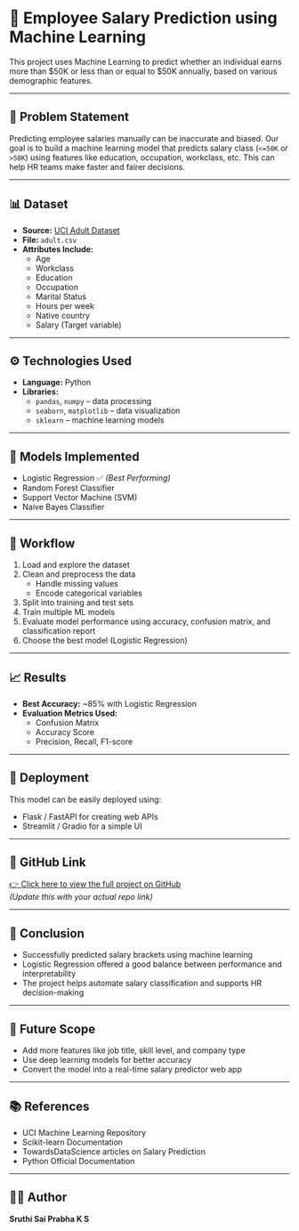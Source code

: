 # 💼 Employee Salary Prediction using Machine Learning

This project uses Machine Learning to predict whether an individual earns more than \$50K or less than or equal to \$50K annually, based on various demographic features.

---

## 📌 Problem Statement

Predicting employee salaries manually can be inaccurate and biased. Our goal is to build a machine learning model that predicts salary class (`<=50K` or `>50K`) using features like education, occupation, workclass, etc. This can help HR teams make faster and fairer decisions.

---

## 📊 Dataset

- **Source:** [UCI Adult Dataset](https://archive.ics.uci.edu/ml/datasets/adult)
- **File:** `adult.csv`
- **Attributes Include:**
  - Age
  - Workclass
  - Education
  - Occupation
  - Marital Status
  - Hours per week
  - Native country
  - Salary (Target variable)

---

## ⚙️ Technologies Used

- **Language:** Python  
- **Libraries:**
  - `pandas`, `numpy` – data processing  
  - `seaborn`, `matplotlib` – data visualization  
  - `sklearn` – machine learning models  

---

## 🧠 Models Implemented

- Logistic Regression ✅ *(Best Performing)*
- Random Forest Classifier  
- Support Vector Machine (SVM)  
- Naive Bayes Classifier  

---

## 🔄 Workflow

1. Load and explore the dataset  
2. Clean and preprocess the data  
   - Handle missing values  
   - Encode categorical variables  
3. Split into training and test sets  
4. Train multiple ML models  
5. Evaluate model performance using accuracy, confusion matrix, and classification report  
6. Choose the best model (Logistic Regression)

---

## 📈 Results

- **Best Accuracy:** ~85% with Logistic Regression  
- **Evaluation Metrics Used:**
  - Confusion Matrix
  - Accuracy Score
  - Precision, Recall, F1-score

---

## 🚀 Deployment

This model can be easily deployed using:
- Flask / FastAPI for creating web APIs
- Streamlit / Gradio for a simple UI

---



## 🔗 GitHub Link

[👉 Click here to view the full project on GitHub](https://github.com/your-username/employee-salary-prediction)  
*(Update this with your actual repo link)*

---

## 📝 Conclusion

- Successfully predicted salary brackets using machine learning  
- Logistic Regression offered a good balance between performance and interpretability  
- The project helps automate salary classification and supports HR decision-making

---

## 🔮 Future Scope

- Add more features like job title, skill level, and company type  
- Use deep learning models for better accuracy  
- Convert the model into a real-time salary predictor web app

---

## 📚 References

- UCI Machine Learning Repository  
- Scikit-learn Documentation  
- TowardsDataScience articles on Salary Prediction  
- Python Official Documentation

---

## 👩‍💻 Author

**Sruthi Sai Prabha K S**  

